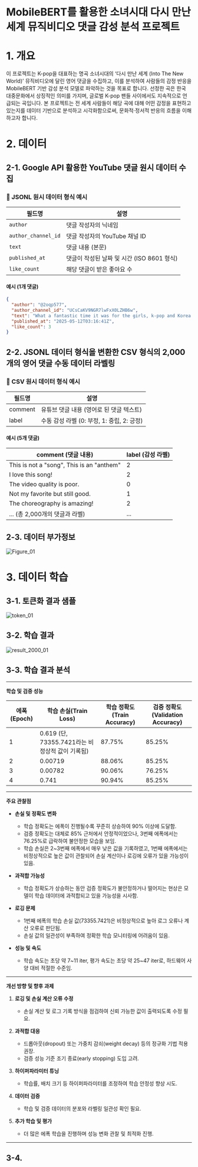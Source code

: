 # MobileBERT를 활용한 소녀시대 다시 만난 세계 뮤직비디오 댓글 감성 분석 프로젝트
# 1. 개요
이 프로젝트는 K-pop을 대표하는 명곡 소녀시대의 ‘다시 만난 세계 (Into The New World)’ 뮤직비디오에 달린 영어 댓글을 수집하고, 이를 분석하여 사람들의 감정 반응을 MobileBERT 기반 감성 분석 모델로 파악하는 것을 목표로 합니다. 선정한 곡은 한국 대중문화에서 상징적인 의미를 가지며, 글로벌 K-pop 팬들 사이에서도 지속적으로 언급되는 곡입니다. 본 프로젝트는 전 세계 사람들이 해당 곡에 대해 어떤 감정을 표현하고 있는지를 데이터 기반으로 분석하고 시각화함으로써, 문화적·정서적 반응의 흐름을 이해하고자 합니다.
# 2. 데이터
## 2-1. Google API 활용한 YouTube 댓글 원시 데이터 수집
### 📄 JSONL 원시 데이터 형식 예시

| 필드명             | 설명                                                                 |
|--------------------|----------------------------------------------------------------------|
| `author`           | 댓글 작성자의 닉네임                                                  |
| `author_channel_id`| 댓글 작성자의 YouTube 채널 ID                                         |
| `text`             | 댓글 내용 (본문)                                                      |
| `published_at`     | 댓글이 작성된 날짜 및 시간 (ISO 8601 형식)                             |
| `like_count`       | 해당 댓글이 받은 좋아요 수                                            |

#### 예시 (1개 댓글)

```json
{
  "author": "@2oqp577",
  "author_channel_id": "UCsCaKV9NGR7lwFxX0LZHB6w",
  "text": "What a fantastic time it was for the girls, k-pop and Korea. I am marked by this time when I got acquainted with Korea, it`s culture, language and history. Godspeed Korea!",
  "published_at": "2025-05-12T03:16:41Z",
  "like_count": 3
}
```
## 2-2. JSONL 데이터 형식을 변환한 CSV 형식의 2,000개의 영어 댓글 수동 데이터 라벨링
### 📄 CSV 원시 데이터 형식 예시
| 필드명    | 설명                                     |
|-----------|----------------------------------------|
| comment   | 유튜브 댓글 내용 (영어로 된 댓글 텍스트)  |
| label     | 수동 감성 라벨 (0: 부정, 1: 중립, 2: 긍정) |
#### 예시 (5개 댓글)
| **comment (댓글 내용)**                           | **label (감성 라벨)** |
|--------------------------------------------------|----------------------|
| This is not a "song", This is an "anthem"        | 2                    |
| I love this song!                                 | 2                    |
| The video quality is poor.                        | 0                    |
| Not my favorite but still good.                   | 1                    |
| The choreography is amazing!                      | 2                    |
| ... (총 2,000개의 댓글과 라벨)                     | ...                  |
## 2-3. 데이터 부가정보
![Figure_01](https://github.com/user-attachments/assets/07412978-8023-4028-8b79-010d182809b8)
# 3. 데이터 학습
## 3-1. 토큰화 결과 샘플
![token_01](https://github.com/user-attachments/assets/263df62c-83e5-4b3f-906a-1cae0dc68695)

## 3-2. 학습 결과
![result_2000_01](https://github.com/user-attachments/assets/442fb8bd-6c6a-47f5-88d7-6170120a2ee7)
## 3-3. 학습 결과 분석
---

**학습 및 검증 성능**

| 에폭(Epoch) | 학습 손실(Train Loss)    | 학습 정확도(Train Accuracy) | 검증 정확도(Validation Accuracy) |
|-------------|-------------------------|------------------------------|-----------------------------------|
| 1           | 0.619 (단, 73355.7421라는 비정상적 값이 기록됨) | 87.75%                       | 85.25%                            |
| 2           | 0.00719                 | 88.06%                       | 85.25%                            |
| 3           | 0.00782                 | 90.06%                       | 76.25%                            |
| 4           | 0.741                   | 90.94%                       | 85.25%                            |

---

**주요 관찰점**

- **손실 및 정확도 변화**  
  - 학습 정확도는 에폭이 진행될수록 꾸준히 상승하여 90% 이상에 도달함.  
  - 검증 정확도는 대체로 85% 근처에서 안정적이었으나, 3번째 에폭에서는 76.25%로 급락하여 불안정한 모습을 보임.  
  - 학습 손실은 2~3번째 에폭에서 매우 낮은 값을 기록하였고, 1번째 에폭에서는 비정상적으로 높은 값이 관찰되어 손실 계산이나 로깅에 오류가 있을 가능성이 있음.

- **과적합 가능성**  
  - 학습 정확도가 상승하는 동안 검증 정확도가 불안정하거나 떨어지는 현상은 모델이 학습 데이터에 과적합되고 있을 가능성을 시사함.

- **로깅 문제**  
  - 1번째 에폭의 학습 손실 값(73355.7421)은 비정상적으로 높아 로그 오류나 계산 오류로 판단됨.  
  - 손실 값의 일관성이 부족하여 정확한 학습 모니터링에 어려움이 있음.

- **성능 및 속도**  
  - 학습 속도는 초당 약 7~11 iter, 평가 속도는 초당 약 25~47 iter로, 하드웨어 사양 대비 적절한 수준임.

---

**개선 방향 및 향후 과제**

1. **로깅 및 손실 계산 오류 수정**  
   - 손실 계산 및 로그 기록 방식을 점검하여 신뢰 가능한 값이 출력되도록 수정 필요.

2. **과적합 대응**  
   - 드롭아웃(dropout) 또는 가중치 감쇠(weight decay) 등의 정규화 기법 적용 권장.  
   - 검증 성능 기준 조기 종료(early stopping) 도입 고려.

3. **하이퍼파라미터 튜닝**  
   - 학습률, 배치 크기 등 하이퍼파라미터를 조정하여 학습 안정성 향상 시도.

4. **데이터 검증**  
   - 학습 및 검증 데이터의 분포와 라벨링 일관성 확인 필요.

5. **추가 학습 및 평가**  
   - 더 많은 에폭 학습을 진행하며 성능 변화 관찰 및 최적화 진행.

---
## 3-4.
